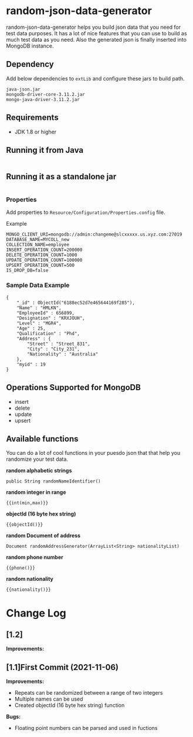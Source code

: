 # random-json-data-generator 

random-json-data-generator helps you build json data that you need for test data purposes.   It has a lot of nice features that you can use to build as much test data as you need. Also the generated json is finally inserted into MongoDB instance.

## Dependency

Add below dependencies to `extLib` and configure these jars to build path. 

```
java-json.jar
mongodb-driver-core-3.11.2.jar
mongo-java-driver-3.11.2.jar
```

## Requirements
- JDK 1.8 or higher

## Running it from Java

```

```

## Running it as a standalone jar

```

```
### Properties
Add properties to `Resource/Configuration/Properties.config` file.

Example

```
MONGO_CLIENT_URI=mongodb://admin:changeme@slcxxxxx.us.xyz.com:27019
DATABASE_NAME=MYCOLL_new
COLLECTION_NAME=employee
INSERT_OPERATION_COUNT=200000
DELETE_OPERATION_COUNT=1000
UPDATE_OPERATION_COUNT=100000
UPSERT_OPERATION_COUNT=500
IS_DROP_DB=false
```


### Sample Data Example

```
{
	"_id" : ObjectId("6188ec52d7e465644169f285"),
	"Name" : "HMLKN",
	"EmployeeId" : 656899,
	"Designation" : "KRXJOUH",
	"Level" : "MGR4",
	"Age" : 25,
	"Qualification" : "Phd",
	"Address" : {
		"Street" : "Street_831",
		"City" : "City_231",
		"Nationality" : "Australia"
	},
	"myid" : 19
}
```
## Operations Supported for MongoDB

 - insert
 - delete
 - update
 - upsert

## Available functions

You can do a lot of cool functions in your puesdo json that that help you randomize your test data.

**random alphabetic strings**

```
public String randomNameIdentifier() 
```

**random integer in range**

```
{{int(min,max)}}
```


**objectId (16 byte hex string)**

```
{{objectId()}}
```

**random Document of address**

```
Document randomAddressGenerator(ArrayList<String> nationalityList)
```

**random phone number**

```
{{phone()}}
```

**random nationality**

```
{{nationality()}}
```




# Change Log

## [1.2]

**Improvements:**



## [1.1]First Commit (2021-11-06)

**Improvements:**

- Repeats can be randomized between a range of two integers
- Multiple names can be used
- Created objectId (16 byte hex string) function

**Bugs:**

- Floating point numbers can be parsed and used in fuctions